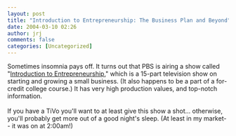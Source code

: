 ```yaml
---
layout: post
title: "Introduction to Entrepreneurship: The Business Plan and Beyond"
date: 2004-03-10 02:26
author: jrj
comments: false
categories: [Uncategorized]
---
```

Sometimes insomnia pays off. It turns out that PBS is airing a show called "<a href="http://www.pbs.org/als/intro_entrepreneur/" target="_blank">Introduction to Entrepreneurship</a>," which is a 15-part television show on starting and growing a small business. (It also happens to be a part of a for-credit college course.) It has very high production values, and top-notch information.<br /><br />If you have a TiVo you'll want to at least give this show a shot... otherwise, you'll probably get more out of a good night's sleep. (At least in my market-- it was on at 2:00am!)
